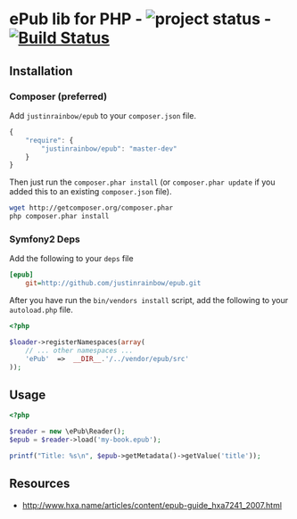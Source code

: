 # ePub lib for PHP - ![project status](http://stillmaintained.com/justinrainbow/epub.png) - [![Build Status](https://secure.travis-ci.org/justinrainbow/epub.png)](http://travis-ci.org/justinrainbow/epub)

## Installation

### Composer (preferred)

Add `justinrainbow/epub` to your `composer.json` file.

```javascript
{
    "require": {
        "justinrainbow/epub": "master-dev"
    }
}
```

Then just run the `composer.phar install` (or `composer.phar update` if
you added this to an existing `composer.json` file).

```bash
wget http://getcomposer.org/composer.phar
php composer.phar install
```

### Symfony2 Deps

Add the following to your `deps` file

```ini
[epub]
    git=http://github.com/justinrainbow/epub.git
```

After you have run the `bin/vendors install` script, add the following
to your `autoload.php` file.

```php
<?php

$loader->registerNamespaces(array(
    // ... other namespaces ...
    'ePub'  =>  __DIR__.'/../vendor/epub/src'
));
```

## Usage

```php
<?php

$reader = new \ePub\Reader();
$epub = $reader->load('my-book.epub');

printf("Title: %s\n", $epub->getMetadata()->getValue('title'));
```


## Resources

 * http://www.hxa.name/articles/content/epub-guide_hxa7241_2007.html
